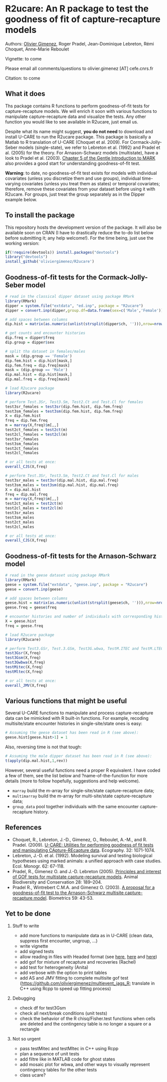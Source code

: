 # R2ucare: An R package to test the goodness of fit of capture-recapture models

Authors: [Olivier Gimenez](https://oliviergimenez.wordpress.com/), Roger Pradel, Jean-Dominique Lebreton, Rémi Choquet, Anne-Marie Reboulet

Vignette: to come

Please email all comments/questions to olivier.gimenez [AT] cefe.cnrs.fr

Citation: to come

## What it does

Ths package contains R functions to perform goodness-of-fit tests for capture-recapture models. We will enrich it soon with various functions to manipulate capture-recapture data and visualize the tests. Any other function you would like to see available in R2ucare, just email us.

Despite what its name might suggest, **you do not need** to download and install U-CARE to run the R2ucare package. This package is basically a Matlab to R translation of U-CARE (Choquet et al. 2009). 
For Cormack-Jolly-Seber models (single-state), we refer to Lebreton et al. (1992) and Pradel et al. (2005) for the theory. For Arnason-Schwarz models (multistate), have a look to Pradel et al. (2003). [Chapter 5 of the Gentle Introduction to MARK](http://www.phidot.org/software/mark/docs/book/pdf/chap5.pdf) also provides a good start for understanding goodness-of-fit test. 

**Warning**: to date, no goodness-of-fit test exists for models with individual covariates (unless you discretize them and use groups), individual time-varying covariates (unless you treat them as states) or temporal covariates; therefore, remove these covariates from your dataset before using it with R2ucare. For groups, just treat the group separately as in the Dipper example below. 

## To install the package

This repository hosts the development version of the package. It will also be available soon on CRAN (I have to drastically reduce the to-do list below before submitting it; any help welcome!). For the time being, just use the working version:

```R
if(!require(devtools)) install.packages("devtools")
library("devtools")
install_github('oliviergimenez/R2ucare')
```

## Goodness-of-fit tests for the Cormack-Jolly-Seber model

```R
# read in the classical dipper dataset using package RMark
library(RMark)
dipper = system.file("extdata", "ed.inp", package = "R2ucare")
dipper = convert.inp(dipper,group.df=data.frame(sex=c('Male','Female')))

# add spaces between columns
dip.hist = matrix(as.numeric(unlist(strsplit(dipper$ch, ''))),nrow=nrow(dipper),byrow=T)

# get counts and encounter histories
dip.freq = dipper$freq
dip.group = dipper$sex

# split tha dataset in females/males
mask = (dip.group == 'Female')
dip.fem.hist = dip.hist[mask,]
dip.fem.freq = dip.freq[mask]
mask = (dip.group == 'Male')
dip.mal.hist = dip.hist[mask,]
dip.mal.freq = dip.freq[mask]

# load R2ucare package
library(R2ucare)

# perform Test.3Sr, Test3.Sm, Test2.Ct and Test.Cl for females
test3sr_females = test3sr(dip.fem.hist, dip.fem.freq)
test3sm_females = test3sm(dip.fem.hist, dip.fem.freq)
X = dip.fem.hist
freq = dip.fem.freq
m = marray(X,freq)$m[,,]
test2ct_females = test2ct(m)
test2cl_females = test2cl(m)
test3sr_females
test3sm_females
test2ct_females
test2cl_females

# or all tests at once:
overall_CJS(X,freq)

# perform Test.3Sr, Test3.Sm, Test2.Ct and Test.Cl for males
test3sr_males = test3sr(dip.mal.hist, dip.mal.freq)
test3sm_males = test3sm(dip.mal.hist, dip.mal.freq)
X = dip.mal.hist
freq = dip.mal.freq
m = marray(X,freq)$m[,,]
test2ct_males = test2ct(m)
test2cl_males = test2cl(m)
test3sr_males
test3sm_males
test2ct_males
test2cl_males

# or all tests at once:
overall_CJS(X,freq)

```

## Goodness-of-fit tests for the Arnason-Schwarz model

```R
# read in the geese dataset using package RMark
library(RMark)
geese = system.file("extdata", "geese.inp", package = "R2ucare")
geese = convert.inp(geese)

# add spaces between columns
geese.hist = matrix(as.numeric(unlist(strsplit(geese$ch, ''))),nrow=nrow(geese),byrow=T)
geese.freq = geese$freq

# encounter histories and number of individuals with corresponding histories
X = geese.hist
freq = geese.freq

# load R2ucare package
library(R2ucare)

# perform Test3.GSr, Test.3.GSm, Test3G.wbwa, TestM.ITEC and TestM.LTEC
test3Gsr(X,freq)
test3Gsm(X,freq)
test3Gwbwa(X,freq)
testMitec(X,freq)
testMltec(X,freq)

# or all tests at once:
overall_JMV(X,freq)
```

## Various functions that might be useful

Several U-CARE functions to manipulate and process capture-recapture data can be mimicked with R built-in functions. For example, recoding multisite/state encounter histories in single-site/state ones is easy:
```R
# Assuming the geese dataset has been read in R (see above):
geese.hist[geese.hist>1] = 1
```
Also, reversing time is not that tough:
```R
# Assuming the male dipper dataset has been read in R (see above):
t(apply(dip.mal.hist,1,rev))
```

However, several useful functions need a proper R equivalent. I have coded a few of them, see the list below and ?name-of-the-function for more details (more to follow hopefully, suggestions and help welcome). 

* `marray` build the m-array for single-site/state capture-recapture data;
* `multimarray` build the m-array for multi-site/state capture-recapture data;
* `group_data` pool together individuals with the same encounter capture-recapture history.

## References 

* Choquet, R., Lebreton, J.-D., Gimenez, O., Reboulet, A.-M., and R. Pradel. (2009). [U-CARE: Utilities for performing goodness of fit tests and manipulating CApture-REcapture data](https://dl.dropboxusercontent.com/u/23160641/my-pubs/Choquetetal2009UCARE.pdf). Ecography. 32: 1071-1074.
* Lebreton, J.-D. et al. (1992). Modeling survival and testing biological hypotheses using marked animals: a unified approach with case studies. Ecol. Monogr. 62: 67-118.
* Pradel, R., Gimenez O. and J.-D. Lebreton (2005). [Principles and interest of GOF tests for multistate capture-recapture models](https://dl.dropboxusercontent.com/u/23160641/my-pubs/Pradeletal2005ABC.pdf). Animal Biodiversity and Conservation 28: 189–204.
* Pradel R., Wintrebert C.M.A. and Gimenez O. (2003). [A proposal for a goodness-of-fit test to the Arnason-Schwarz multisite capture-recapture model](https://dl.dropboxusercontent.com/u/23160641/my-pubs/Pradeletal2003Biometrics.pdf). Biometrics 59: 43-53.

## Yet to be done

1. Stuff to write
    + add more functions to manipulate data as in U-CARE (clean data, suppress first encounter, ungroup, ...)
    + write vignette 
    + add signed tests
    + allow reading in files with Headed format (see [here](https://github.com/hadley/haven), [here](http://blog.analytixware.com/2015/02/reading-sas-into-r.html) and [here](http://rconvert.com/sas-vs-r-code-compare/5-ways-to-convert-sas-data-to-r/))
    + add gof for mixture of recapture and recoveries (Rachel)
    + add test for heterogeneity (Anita)
    + add verbose with the option to print tables
    + add AS and JMV fitting to complete multisite gof test (https://github.com/oliviergimenez/multievent_jags_R; translate in C++ using Rcpp to speed up fitting process)

2. Debugging
    + check df for test3Gsm
    + check all next/break conditions (unit tests)
    + check the behavior of the R chisq/Fisher.test functions when cells are deleted and the contingency table is no longer a square or a rectangle
    
3. Not so urgent
    + pass testMitec and testMltec in C++ using Rcpp
    + plan a sequence of unit tests
    + add filtre like in MATLAB code for ghost states
    + add mosaic plot for wbwa, and other ways to visually represent contingency tables for the other tests
    + class ucare?
